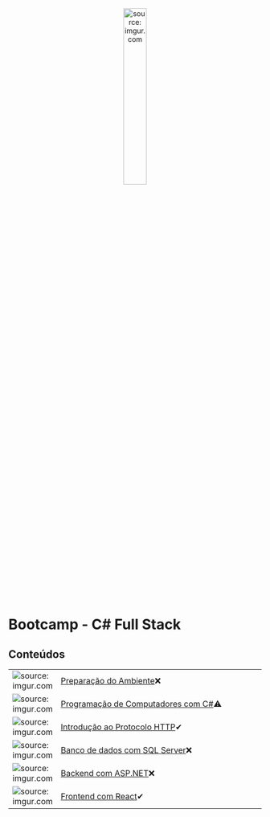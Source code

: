 <div align="center">
    <img src="https://i.imgur.com/DNV9Rxu.png" title="source: imgur.com" width="30%"/>
</div>
<h1>Bootcamp - C# Full Stack </h1>

<h2>Conteúdos</h2>

<table width="100%">
	<tr>
        <td width="10%"><img src="https://i.imgur.com/PHgmbCh.png" title="source: imgur.com" /></td>
        <td width="90%"><a href="00_ambiente/README.md">Preparação do Ambiente</a>❌</td>
    </tr>
    <tr>
        <td><img src="https://i.imgur.com/DNV9Rxu.png" title="source: imgur.com"/></td>
        <td><a href="01_csharp/README.md">Programação de Computadores com C#</a>⚠</td>
    </tr>
    <tr>
        <td><img src="https://i.imgur.com/cDPH4tl.png" title="source: imgur.com"/></td>
        <td><a href="02_http/01.md">Introdução ao Protocolo HTTP</a>✔</td>
    </tr>
    <tr>
        <td><img src="https://i.imgur.com/38hZn7Z.png" title="source: imgur.com" /></td>
        <td><a href="03_mssql/README.md">Banco de dados com SQL Server</a>❌</td>
    </tr>
    <tr>
        <td><img src="https://i.imgur.com/wHTDfQ2.png" title="source: imgur.com"/></td>
        <td><a href="04_aspnet/README.md">Backend com ASP.NET</a>❌</td>
    </tr>
    <tr>
        <td><img src="https://i.imgur.com/H9wEgsJ.png" title="source: imgur.com"/></td>
        <td><a href="05_react/README.md">Frontend com React</a>✔</td>
    </tr>
</table>

